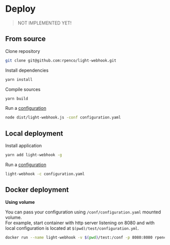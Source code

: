 # Deploy

> NOT IMPLEMENTED YET!

## From source

Clone repository
```bash
git clone git@github.com:rpenco/light-webhook.git
```

Install dependencies

```bash
yarn install
```

Compile sources

```bash
yarn build
```

Run a [configuration](configuration.md)

```bash
node dist/light-webhook.js -conf configuration.yaml
```

## Local deployment

Install application

```bash
yarn add light-webhook -g
```

Run a [configuration](configuration.md)

```bash
light-webhook -c configuration.yaml
```


## Docker deployment

**Using volume**

You can pass your configuration using `/conf/configuration.yaml` mounted volume.  
For example, start container with http server listening on 8080 and with local configuration is located at `$(pwd)/test/configuration.yml`.

```bash
docker run --name light-webhook -v $(pwd)/test:/conf -p 8080:8080 rpenco/light-webhook:2
```
